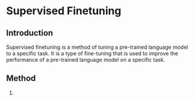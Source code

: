 # Supervised Finetuning

## Introduction

Supervised finetuning is a method of tuning a pre-trained language model to a specific task. It is a type of fine-tuning that is used to improve the performance of a pre-trained language model on a specific task.

## Method

1. 